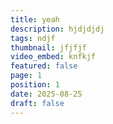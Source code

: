 ```yaml
---
title: yeah
description: hjdjdjdj
tags: ndjf
thumbnail: jfjfjf
video_embed: knfkjf
featured: false
page: 1
position: 1
date: 2025-08-25
draft: false
---
```

